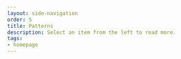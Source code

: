```yaml
---
layout: side-navigation
order: 5
title: Patterns
description: Select an item from the left to read more.
tags:
- homepage
---
```

